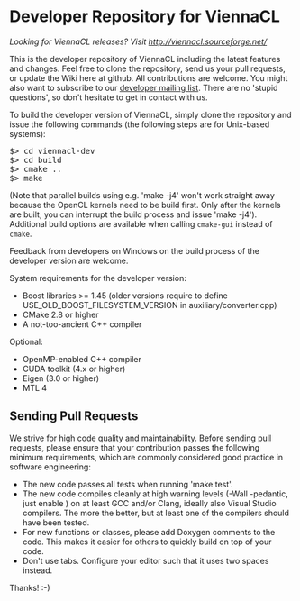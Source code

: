 Developer Repository for ViennaCL
==========================================

*Looking for ViennaCL releases? Visit http://viennacl.sourceforge.net/*

This is the developer repository of ViennaCL including the latest features and changes. Feel free to clone the repository, send us your pull requests, or update the Wiki here at github. All contributions are welcome. You might also want to subscribe to our [developer mailing list](http://lists.sourceforge.net/mailman/listinfo/viennacl-devel). There are no 'stupid questions', so don't hesitate to get in contact with us.

To build the developer version of ViennaCL, simply clone the repository and issue the following commands (the following steps are for Unix-based systems):
<pre>
$> cd viennacl-dev
$> cd build
$> cmake ..
$> make
</pre>

(Note that parallel builds using e.g. 'make -j4' won't work straight away because the OpenCL kernels need to be build first. Only after the kernels are built, you can interrupt the build process and issue 'make -j4'). Additional build options are available when calling `cmake-gui` instead of `cmake`.

Feedback from developers on Windows on the build process of the developer version are welcome.

System requirements for the developer version:
* Boost libraries >= 1.45 (older versions require to define USE_OLD_BOOST_FILESYSTEM_VERSION in auxiliary/converter.cpp)
* CMake 2.8 or higher
* A not-too-ancient C++ compiler

Optional:
* OpenMP-enabled C++ compiler
* CUDA toolkit (4.x or higher)
* Eigen (3.0 or higher)
* MTL 4


Sending Pull Requests
--------------------------

We strive for high code quality and maintainability. Before sending pull requests, please ensure that your contribution passes the following minimum requirements, which are commonly considered good practice in software engineering:
* The new code passes all tests when running 'make test'.
* The new code compiles cleanly at high warning levels (-Wall -pedantic, just enable ) on at least GCC and/or Clang, ideally also Visual Studio compilers. The more the better, but at least one of the compilers should have been tested.
* For new functions or classes, please add Doxygen comments to the code. This makes it easier for others to quickly build on top of your code.
* Don't use tabs. Configure your editor such that it uses two spaces instead.

Thanks! :-)

